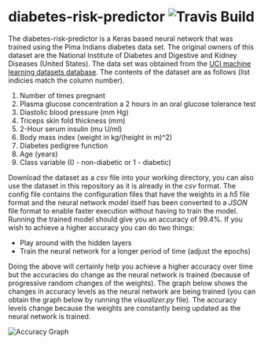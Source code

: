 # diabetes-risk-predictor ![Travis Build](https://img.shields.io/travis/nikhilraghava/diabetes-risk-predictor.svg)

The diabetes-risk-predictor is a Keras based neural network that was trained using the Pima Indians diabetes data set. The original owners of this dataset are the National Institute of Diabetes and Digestive and Kidney Diseases (United States). The data set was obtained from the [UCI machine learning datasets database](https://archive.ics.uci.edu/ml/datasets/pima+indians+diabetes). The contents of the dataset are as follows (list indicies match the column number).

1. Number of times pregnant 
2. Plasma glucose concentration a 2 hours in an oral glucose tolerance test 
3. Diastolic blood pressure (mm Hg) 
4. Triceps skin fold thickness (mm) 
5. 2-Hour serum insulin (mu U/ml) 
6. Body mass index (weight in kg/(height in m)^2) 
7. Diabetes pedigree function 
8. Age (years) 
9. Class variable (0 - non-diabetic or 1 - diabetic) 

Download the dataset as a *csv* file into your working directory, you can also use the dataset in this repository as it is already in the *csv* format. The config file contains the configuration files that have the weights in a *h5* file format and the neural network model itself has been converted to a *JSON* file format to enable faster execution without having to train the model. Running the trained model should give you an accuracy of 99.4%. If you wish to achieve a higher accuracy you can do two things:

+ Play around with the hidden layers
+ Train the neural network for a longer period of time (adjust the epochs)

Doing the above will certainly help you achieve a higher accuracy over time but the accuracies do change as the neural network is trained (because of progressive random changes of the weights). The graph below shows the changes in accuracy levels as the neural network are being trained (you can obtain the graph below by running the *visualizer.py* file). The accuracy levels change because the weights are constantly being updated as the neural network is trained.

![Accuracy Graph](https://cldup.com/THXXlEV_nB.png)
